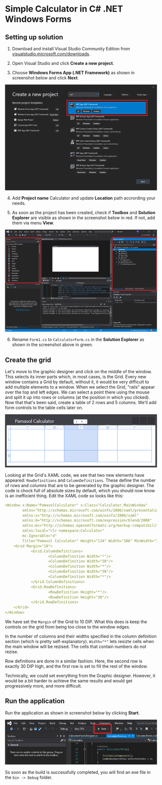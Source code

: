 # Simple Calculator in C# .NET Windows Forms


## Setting up solution

1. Download and install Visual Studio Community Edition from [visualstudio.microsoft.com/downloads](https://visualstudio.microsoft.com/downloads/). 

2. Open Visual Studio and click **Create a new project**.

3. Choose **Windows Forms App (.NET Framework)** as shown in screenshot below and click **Next**.

![Create Winforms App](Documentation_Source/create_wpf_project.png)

4. Add **Project name** Calculator and update **Location** path accrording your needs.

5. As soon as the project has been created, check if **Toolbox** and **Solution Explorer** are visible as shown in the screenshot below in red. If not, add them via menu **View**.

![Create Winforms App](Documentation_Source/visual_studio_workspace.png)

6. Rename `Form1.cs` to `CalculatorForm.cs` in the **Solution Explorer** as shown in the screenshot above in green.

## Create the grid

Let's move to the graphic designer and click on the middle of the window. This selects its inner parts which, in most cases, is the Grid. Every new window contains a Grid by default, without it, it would be very difficult to add multiple elements to a window. When we select the Grid, "rails" appear over the top and left edges. We can select a point there using the mouse and split it up into rows or columns (at the position in which you clicked). Now that that's been said, create a table of 2 rows and 5 columns. We'll add form controls to the table cells later on.

![WPF Grid](Documentation_Source/wpf-grid.png)

Looking at the Grid's XAML code, we see that two new elements have appeared: `RowDefinitions` and `ColumnDefinitions`. These define the number of rows and columns that are to be generated by the graphic designer. The code is chock full of absolute sizes by default, which you should now know is an inefficient thing. Edit the XAML code so looks like this:

```yaml
<Window x:Name="PamasolCalculator" x:Class="Calculator.MainWindow"
        xmlns="http://schemas.microsoft.com/winfx/2006/xaml/presentation"
        xmlns:x="http://schemas.microsoft.com/winfx/2006/xaml"
        xmlns:d="http://schemas.microsoft.com/expression/blend/2008"
        xmlns:mc="http://schemas.openxmlformats.org/markup-compatibility/2006"
        xmlns:local="clr-namespace:Calculator"
        mc:Ignorable="d"
        Title="Pamasol Calculator" Height="134" Width="388" MinWidth="388" MinHeight="134">
    <Grid Margin="10">
            <Grid.ColumnDefinitions>
                    <ColumnDefinition Width="*"/>
                    <ColumnDefinition Width="50"/>
                    <ColumnDefinition Width="*"/>
                    <ColumnDefinition Width="50"/>
                    <ColumnDefinition Width="*"/>
            </Grid.ColumnDefinitions>
            <Grid.RowDefinitions>
                    <RowDefinition Height="*"/>
                    <RowDefinition Height="30"/>
            </Grid.RowDefinitions>
    </Grid>
</Window>
```

We have set the `Margin` of the Grid to 10 DIP. What this does is keep the controls on the grid from being too close to the window edges.

In the number of columns and their widths specified in the column definition section (which is pretty self-explanatory). `Width="*"` lets resizte cells when the main window will be rezised. The cells that contain numbers do not rezise.

Row definitions are done in a similar fashion. Here, the second row is exactly 30 DIP high, and the first row is set to fill the rest of the window.

Technically, we could set everything from the Graphic designer. However, it would be a bit harder to achieve the same results and would get progressively more, and more difficult.



## Run the application

Run the application as shown in screenshot below by clicking **Start**.

![Run the application](Documentation_Source/run-application.png)

Ss soon as the build is successfully completed, you will find an exe file in the `bin -> Debug` folder.